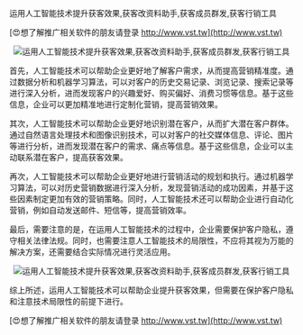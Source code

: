 运用人工智能技术提升获客效果,获客改资料助手,获客成员群发,获客行销工具

[😍想了解推广相关软件的朋友请登录 http://www.vst.tw](http://www.vst.tw)

 <center><img src="https://vst.tw/MP4/tuiguang/png/6.png" alt="运用人工智能技术提升获客效果,获客改资料助手,获客成员群发,获客行销工具"></center>

首先，人工智能技术可以帮助企业更好地了解客户需求，从而提高营销精准度。通过数据分析和机器学习算法，可以对客户的历史交易记录、浏览记录、搜索记录等进行深入分析，进而发现客户的兴趣爱好、购买偏好、消费习惯等信息。基于这些信息，企业可以更加精准地进行定制化营销，提高营销效果。

其次，人工智能技术可以帮助企业更好地识别潜在客户，从而扩大潜在客户群体。通过自然语言处理技术和图像识别技术，可以对客户的社交媒体信息、评论、图片等进行分析，进而发现潜在客户的需求、痛点等信息。基于这些信息，企业可以主动联系潜在客户，提高获客效果。

再次，人工智能技术可以帮助企业更好地进行营销活动的规划和执行。通过机器学习算法，可以对历史营销数据进行深入分析，发现营销活动的成功因素，并基于这些因素制定更加有效的营销策略。同时，人工智能技术还可以帮助企业进行自动化营销，例如自动发送邮件、短信等，提高营销效率。

最后，需要注意的是，在运用人工智能技术的过程中，企业需要保护客户隐私，遵守相关法律法规。同时，也需要注意人工智能技术的局限性，不应将其视为万能的解决方案，还需要结合实际情况进行灵活应用。

 <center><img src="https://vst.tw/MP4/tuiguang/png/1.png" alt="运用人工智能技术提升获客效果,获客改资料助手,获客成员群发,获客行销工具"></center>

综上所述，运用人工智能技术可以帮助企业提升获客效果，但需要在保护客户隐私和注意技术局限性的前提下进行。

[😍想了解推广相关软件的朋友请登录 http://www.vst.tw](http://www.vst.tw)



